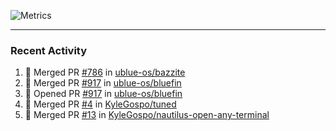 ![Metrics](https://metrics.lecoq.io/KyleGospo?template=classic&base=header%2C%20activity%2C%20community%2C%20repositories%2C%20metadata&base.indepth=false&base.hireable=false&base.skip=false&config.timezone=America%2FLos_Angeles)

---
### Recent Activity
<!--START_SECTION:activity-->
1. 🎉 Merged PR [#786](https://github.com/ublue-os/bazzite/pull/786) in [ublue-os/bazzite](https://github.com/ublue-os/bazzite)
2. 🎉 Merged PR [#917](https://github.com/ublue-os/bluefin/pull/917) in [ublue-os/bluefin](https://github.com/ublue-os/bluefin)
3. 💪 Opened PR [#917](https://github.com/ublue-os/bluefin/pull/917) in [ublue-os/bluefin](https://github.com/ublue-os/bluefin)
4. 🎉 Merged PR [#4](https://github.com/KyleGospo/tuned/pull/4) in [KyleGospo/tuned](https://github.com/KyleGospo/tuned)
5. 🎉 Merged PR [#13](https://github.com/KyleGospo/nautilus-open-any-terminal/pull/13) in [KyleGospo/nautilus-open-any-terminal](https://github.com/KyleGospo/nautilus-open-any-terminal)
<!--END_SECTION:activity-->
